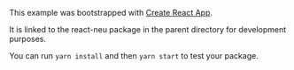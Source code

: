 This example was bootstrapped with [Create React App](https://github.com/facebook/create-react-app).

It is linked to the react-neu package in the parent directory for development purposes.

You can run `yarn install` and then `yarn start` to test your package.
